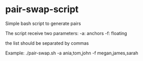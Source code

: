# pair-swap-script
Simple bash script to generate pairs

The script receive two parameters:
-a: anchors
-f: floating

the list should be separated by commas

Example:
./pair-swap.sh -a ania,tom,john -f megan,james,sarah
